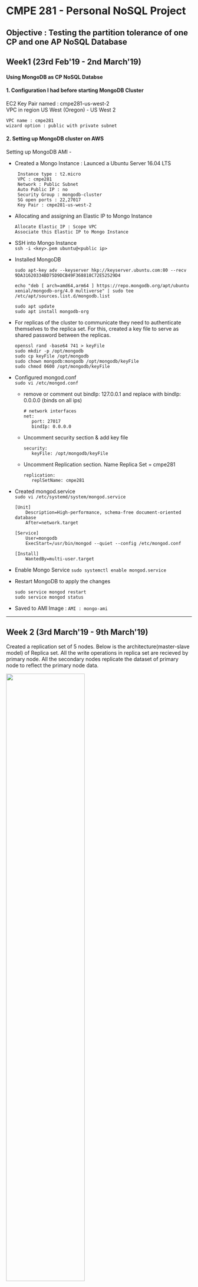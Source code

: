 # CMPE 281 - Personal NoSQL Project
## Objective : Testing the partition tolerance of one CP and one AP NoSQL Database


## Week1 (23rd Feb'19 - 2nd March'19)
#### Using MongoDB as CP NoSQL Databse

#### 1. Configuration I had before starting MongoDB Cluster
  EC2 Key Pair named : cmpe281-us-west-2 \
  VPC in region US West (Oregon) - US West 2
  	
  ```
  VPC name : cmpe281
  wizard option : public with private subnet
  ```
#### 2. Setting up MongoDB cluster on AWS 
  Setting up MongoDB AMI -

- Created a Mongo Instance :  Launced a  Ubuntu Server 16.04 LTS 
    ```AMI : Ubuntu Server 16.04 LTS(HVM)
	 Instance type : t2.micro
	 VPC : cmpe281
	 Network : Public Subnet
	 Auto Public IP : no
	 Security Group : mongodb-cluster
	 SG open ports : 22,27017
	 Key Pair : cmpe281-us-west-2
   ```
	   
- Allocating and assigning an Elastic IP to Mongo Instance
    ``` 
    Allocate Elastic IP : Scope VPC
    Associate this Elastic IP to Mongo Instance
    ```
    
- SSH into Mongo Instance \
   `ssh -i <key>.pem ubuntu@<public ip>`
      
- Installed MongoDB
    ```
    sudo apt-key adv --keyserver hkp://keyserver.ubuntu.com:80 --recv 9DA31620334BD75D9DCB49F368818C72E52529D4
   
   echo "deb [ arch=amd64,arm64 ] https://repo.mongodb.org/apt/ubuntu xenial/mongodb-org/4.0 multiverse" | sudo tee /etc/apt/sources.list.d/mongodb.list
    
    sudo apt update
    sudo apt install mongodb-org
    ```
- For replicas of the cluster to communicate they need to authenticate themselves to the replica set. For this, 
created a key file to serve as shared password between the replicas.
    ```
    openssl rand -base64 741 > keyFile
    sudo mkdir -p /opt/mongodb
    sudo cp keyFile /opt/mongodb
    sudo chown mongodb:mongodb /opt/mongodb/keyFile
    sudo chmod 0600 /opt/mongodb/keyFile
    ```
- Configured mongod.conf \
    `sudo vi /etc/mongod.conf`
    
   - remove or comment out bindIp: 127.0.0.1 and replace with bindIp: 0.0.0.0 (binds on all ips)
     ```
     # network interfaces
     net:
        port: 27017
        bindIp: 0.0.0.0
      ```
   - Uncomment security section & add key file
     ```
     security:
        keyFile: /opt/mongodb/keyFile
     ```
   - Uncomment Replication section. Name Replica Set = cmpe281
     ```
     replication:
        replSetName: cmpe281
     ```

- Created mongod.service \
    `sudo vi /etc/systemd/system/mongod.service`
    ```
    [Unit]
        Description=High-performance, schema-free document-oriented database
        After=network.target

    [Service]
        User=mongodb
        ExecStart=/usr/bin/mongod --quiet --config /etc/mongod.conf

    [Install]
        WantedBy=multi-user.target
    ```
- Enable Mongo Service
    `sudo systemctl enable mongod.service`
    
- Restart MongoDB to apply the changes
    ```
    sudo service mongod restart
    sudo service mongod status
    ```
- Saved to AMI Image : `AMI : mongo-ami`

***

## Week 2 (3rd March'19 - 9th March'19)

Created a replication set of 5 nodes. Below is the architecture(master-slave model) of Replica set. All the write operations in replica set are recieved by primary node. All the secondary nodes replicate the dataset of primary node to reflect the primary node data.

<img src="https://github.com/nguyensjsu/cmpe281-nikitabairagi/blob/master/MongoDb_topology.png" width="65%">

**Steps :**
* Using mongo-ami image launced 5 free tier instances - Primary, Secondary1, Secondary2, Secondary3, Secondary4.
* Associate each instance with their own Elastic IPs.
* For each instance edit /etc/hosts and add local host name for Public IPs. 
  ```
  34.218.116.115  Primary
  54.69.181.161   Secondary1
  52.35.188.45    Secondary2
  54.70.181.29    Secondary3
  34.211.133.108  Secondary4
  ```
* Change the hostnames on each instance
  ```
  sudo hostnamectl set-hostname <new hostname>
  sudo hostname -f 
  reboot (to make sure the change sticks)
  ```
* Initialize the Replica Set
   ```
   mongo  
   rs.initiate( {
       _id : "cmpe281",
       members: [
          { _id: 0, host: "Primary:27017" },
          { _id: 1, host: "Secondary1:27017" },
          { _id: 2, host: "Secondary2:27017" },
          { _id: 3, host: "Secondary3:27017" },
          { _id: 4, host: "Secondary4:27017" }
       ]
    })
   ```
* Check replica Set Status \
 ` rs.status()`

* Create admin user to access the database
  ```
  mongo
  use admin
  db.createUser( {
        user: "admin",
        pwd: "*****",
        roles: [{ role: "root", db: "admin" }]
  });
  ```
  

### **EXPERIMENTS**

### **Normal Behaviour**

Now that the replication set of MongoDB instances is created we can test its partition tolerance. In MongoDB replica set all nodes maintain the same data. For testing the behavior of replica set without any partition,following steps are performed-
*  Login to Primary node as admin \
  `mongo -u admin -p <password> --authenticationDatabase admin`

* Insert a document in admin database. Also note that we can only insert the data from primary node,because its a master slave model and only master is allowed to do write operations.
  ```
  use admin
  db.products.insert({item:"envelopes",qty:100,type:"Clasp"})
  db.products.find()  //find the document
  ```
* SSH into all the secondary nodes.For allowing queries in secondary nodes we need to enable 'slave Ok' mode and authorize each node. And then find the document in each secondary nodes.
  ```
  db.getMongo().setSlaveOk()
  use admin
  db.auth('admin','*****')
  db.products.find()
  ```
All the nodes shows the document that was inserted from primary node. This shows that all the nodes are consistent and available.

### **Creating Partition**

**TestCase 1 - Partitioning Secondary2 node from the replicat set -** 

* To cause a network partition I used Linux firewall rules to drop the incoming traffic on Secondary2 node. By doing this, Secondary2 node will not accept any updates from other nodes in replica set.
  ```
  sudo iptables -A INPUT -s 34.218.116.115 -j DROP // drop traffic from Primary 
  sudo iptables -A INPUT -s 54.69.181.161 -j DROP // drop traffic from Secondary1 
  sudo iptables -A INPUT -s 54.70.181.29 -j DROP  // drop traffic from Secondary3
  sudo iptables -A INPUT -s 34.211.133.108 -j DROP  // drop traffic from Secondary4 
  sudo iptables -L --line-numbers //  list of rules

  ```

* To test that partition is created, update a document in the primary node \
  `db.products.findAndModify({update:{item:"envelopes",qty:90,type:"Clasp"}})`

* Now find the document in all the secondary nodes.It is found that all the secondary nodes shows the updated document except the Secondary2 node. Seoncdary2 node shows the stale or inconsistent data. 
* Hence, after the partition Secondary2 node becomes unreachable/unavailable.

**TestCase 2 - Partitioning Secondary2 and Primary(master) node from the replica set -** 

* Now we partitioned Primary Node as well as Secondary2 node from the replica set, using the same firewall rules, dropping the traffic from Secondary1, Secondary3, and Secondary4 node.

* It is observed that replica set decided to elect Secondary3 node as master node. So when we insert a new document in Secondary3 node, Secondary1 and Secondary4 node recieves the update. But Primary and Secondary2 node reflects stale data.

### **Partition Recovery**

* Now to recover from partition, we will allow the traffic on Secondary2 and Primary node again.
  ```
  sudo iptables -L --line-numbers
  sudo iptables -D INPUT 1 // execute 4 times to remove the 4 rules that was added
  ```
* As soon as we recover Primary and Secondary2 node from partition, these nodes get synchronized with other nodes and gets the updated data set. However **Secondary3 remains the master node.**


  | Questions | Results   | 
  | ------------- |:-------------:| 
  | How does the system function during normal mode (i.e. no partition)     | In the normal mode,when a write request in sent to primary node, the writes are replicated to all the nodes. | 
  | What happens to the master node during a partition?      | If master node is partitioned from the replica set,a new master node is elected. And previous master node becomes secondary node and becomes unreachable    |  
  | Can stale data be read from a slave node during a partition?  | We can read the stale data from slave node during partition      |  
  | What happens to the system during partition recovery?| During partition recovery the data is synchronized across all the nodes and system becomes consistent    |








 
 


  
